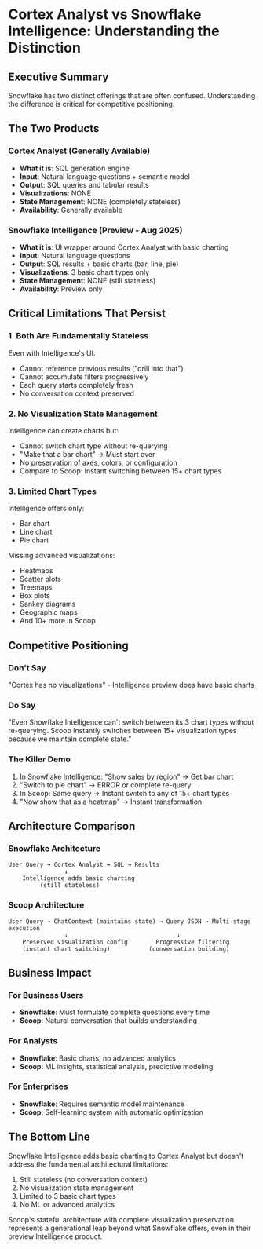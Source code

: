 # Cortex Analyst vs Snowflake Intelligence: Understanding the Distinction

## Executive Summary
Snowflake has two distinct offerings that are often confused. Understanding the difference is critical for competitive positioning.

## The Two Products

### Cortex Analyst (Generally Available)
- **What it is**: SQL generation engine
- **Input**: Natural language questions + semantic model
- **Output**: SQL queries and tabular results
- **Visualizations**: NONE
- **State Management**: NONE (completely stateless)
- **Availability**: Generally available

### Snowflake Intelligence (Preview - Aug 2025)
- **What it is**: UI wrapper around Cortex Analyst with basic charting
- **Input**: Natural language questions
- **Output**: SQL results + basic charts (bar, line, pie)
- **Visualizations**: 3 basic chart types only
- **State Management**: NONE (still stateless)
- **Availability**: Preview only

## Critical Limitations That Persist

### 1. Both Are Fundamentally Stateless
Even with Intelligence's UI:
- Cannot reference previous results ("drill into that")
- Cannot accumulate filters progressively
- Each query starts completely fresh
- No conversation context preserved

### 2. No Visualization State Management
Intelligence can create charts but:
- Cannot switch chart type without re-querying
- "Make that a bar chart" → Must start over
- No preservation of axes, colors, or configuration
- Compare to Scoop: Instant switching between 15+ chart types

### 3. Limited Chart Types
Intelligence offers only:
- Bar chart
- Line chart  
- Pie chart

Missing advanced visualizations:
- Heatmaps
- Scatter plots
- Treemaps
- Box plots
- Sankey diagrams
- Geographic maps
- And 10+ more in Scoop

## Competitive Positioning

### Don't Say
"Cortex has no visualizations" - Intelligence preview does have basic charts

### Do Say
"Even Snowflake Intelligence can't switch between its 3 chart types without re-querying. Scoop instantly switches between 15+ visualization types because we maintain complete state."

### The Killer Demo
1. In Snowflake Intelligence: "Show sales by region" → Get bar chart
2. "Switch to pie chart" → ERROR or complete re-query
3. In Scoop: Same query → Instant switch to any of 15+ chart types
4. "Now show that as a heatmap" → Instant transformation

## Architecture Comparison

### Snowflake Architecture
```
User Query → Cortex Analyst → SQL → Results
                ↓
    Intelligence adds basic charting
         (still stateless)
```

### Scoop Architecture  
```
User Query → ChatContext (maintains state) → Query JSON → Multi-stage execution
                ↓                               ↓
    Preserved visualization config        Progressive filtering
    (instant chart switching)           (conversation building)
```

## Business Impact

### For Business Users
- **Snowflake**: Must formulate complete questions every time
- **Scoop**: Natural conversation that builds understanding

### For Analysts
- **Snowflake**: Basic charts, no advanced analytics
- **Scoop**: ML insights, statistical analysis, predictive modeling

### For Enterprises
- **Snowflake**: Requires semantic model maintenance
- **Scoop**: Self-learning system with automatic optimization

## The Bottom Line

Snowflake Intelligence adds basic charting to Cortex Analyst but doesn't address the fundamental architectural limitations:
1. Still stateless (no conversation context)
2. No visualization state management
3. Limited to 3 basic chart types
4. No ML or advanced analytics

Scoop's stateful architecture with complete visualization preservation represents a generational leap beyond what Snowflake offers, even in their preview Intelligence product.